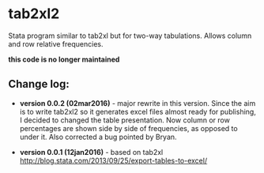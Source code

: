 # tab2xl2
Stata program similar to tab2xl but for two-way tabulations. Allows column and row relative frequencies.

**this code is no longer maintained**


## Change log:
* **version 0.0.2 (02mar2016)** - major rewrite in this version. Since the aim is to write tab2xl2 so it generates excel files almost ready for publishing, I decided to changed the table presentation. Now column or row percentages are shown side by side of frequencies, as opposed to under it. Also corrected a bug pointed by Bryan.



* **version 0.0.1 (12jan2016)** - based on tab2xl http://blog.stata.com/2013/09/25/export-tables-to-excel/
